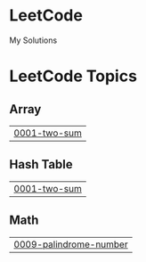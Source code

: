 # LeetCode
My Solutions

<!---LeetCode Topics Start-->
# LeetCode Topics
## Array
|  |
| ------- |
| [0001-two-sum](https://github.com/Priyanshu-073/LeetCode/tree/master/0001-two-sum) |
## Hash Table
|  |
| ------- |
| [0001-two-sum](https://github.com/Priyanshu-073/LeetCode/tree/master/0001-two-sum) |
## Math
|  |
| ------- |
| [0009-palindrome-number](https://github.com/Priyanshu-073/LeetCode/tree/master/0009-palindrome-number) |
<!---LeetCode Topics End-->